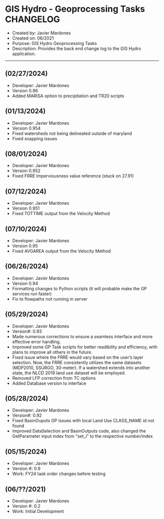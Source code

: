 GIS Hydro - Geoprocessing Tasks CHANGELOG
===========================================================
- Created by: Javier Mardones
- Created on: 06/2021
- Purpose: GIS Hydro Geoprocessing Tasks
- Description: Provides the back end change log to the GIS Hydro application.

---------------------------------------------------------

## (02/27/2024)

- Developer: Javier Mardones
- Version 0.96
- Added MARISA option to precipitation and TR20 scripts

## (01/13/2024)

- Developer: Javier Mardones
- Version 0.954
- Fixed watersheds not being delineated outside of maryland
- Fixed snapping issues

## (08/01/2024)

- Developer: Javier Mardones
- Version 0.952
- Fixed FRRE Imperviousness value reference (stuck on 27.91)

## (07/12/2024)

- Developer: Javier Mardones
- Version 0.951
- Fixed TOTTIME output from the Velocity Method

## (07/10/2024)

- Developer: Javier Mardones
- Version 0.95
- Fixed AVGAREA output from the Velocity Method

## (06/26/2024)

- Developer: Javier Mardones
- Version 0.94
- Formatting changes to Python scripts (it will probable make the GP services run faster)
- Fix to flowpaths not running in server

## (05/29/2024)

- Developer: Javier Mardones
- Version#: 0.93
- Made numerous corrections to ensure a seamless interface and more effective error handling.
- Improved some GP Task scripts for better readibility and efficiency, with plans to improve all others in the future.
- Fixed issue where the FRRE would vary based on the user’s layer selection. Now, the FRRE consistently utilizes the same datasets (MDP2010, SSURGO, 30-meter). If a watershed extends into another state, the NLCD 2019 land use dataset will be employed.
- Removed LFP correction from TC options
- Added Database version to interface

## (05/28/2024)

- Developer: Javier Mardones
- Version#: 0.92
- Fixed BasinOuputs GP issues with local Land Use CLASS_NAME id not found
- Improved DataSelection and BasinOutputs code, also changed the GetParameter input index from "set_i" to the respective number/index

## (05/15/2024)

- Developer: Javier Mardones
- Version #: 0.9
- Work: FY24 task order changes before testing

## (06/??/2021)

- Developer: Javier Mardones
- Version #: 0.2
- Work: Initial Development


